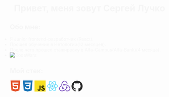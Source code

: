 <h1 align="center" style="color: #F5F5F5" >Привет, меня зовут Сергей Лучко</h1>
<section>
  <h2 align="left" style="color: #F5F5F5">Обо мне: </h2>
  <ul align="left" style="padding: 0">
    <li style="color: #F5F5F5">Я Junior frontend-разработчик (React).</li>    
    <li style="color: #F5F5F5">Прошел обучение в Нетологии(12 месяцев).</li>
    <li style="color: #F5F5F5">После чего прошел стажировку в Alfa-Campus(Alfa-Bank)(4 месяца).</li>
    <li style="color: #F5F5F5"><img src="https://www.codewars.com/users/Sportsmanzao4nick/badges/micro" alt="CodeWars"/></li>    
  </ul>
</section>

<section>
  <h2 align="left" style="color: #F5F5F5">Мой стек: </h2>
  <div>
    <img src="https://github.com/Sportsmanzao4nick/Sportsmanzao4nick/blob/main/img/html5.svg" width="35" height="35" style="max-width: 100%" alt="HTML5"/>
    <img src="https://github.com/Sportsmanzao4nick/Sportsmanzao4nick/blob/main/img/css3.svg" width="35" height="35" style="max-width: 100%" alt="CSS3"/>
    <img src="https://github.com/Sportsmanzao4nick/Sportsmanzao4nick/blob/main/img/javascript.svg" width="35" height="35" style="max-width: 100%" alt="JS"/>
    <img src="https://github.com/Sportsmanzao4nick/Sportsmanzao4nick/blob/main/img/react.svg" width="35" height="35" style="max-width: 100%" alt="React.js"/>
    <img src="https://github.com/Sportsmanzao4nick/Sportsmanzao4nick/blob/main/img/redux.svg" width="35" height="35" style="max-width: 100%" alt="Redux"/>
    <img src="https://github.com/Sportsmanzao4nick/Sportsmanzao4nick/blob/main/img/github.svg" width="35" height="35" style="max-width: 100%" alt="github"/>    
  </div>
</section>

